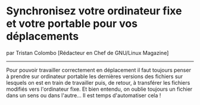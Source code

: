 # Synchronisez votre ordinateur fixe et votre portable pour vos déplacements
par Tristan Colombo [Rédacteur en Chef de GNU/Linux Magazine]

---

Pour pouvoir travailler correctement en déplacement il faut toujours penser à prendre sur ordinateur portable les dernières versions des fichiers sur lesquels on est en train de travailler puis, de retour, à transférer les fichiers modifiés vers l'ordinateur fixe. Et bien entendu, on oublie toujours un fichier dans un sens ou dans l'autre... Il est temps d'automatiser cela !
